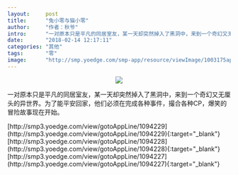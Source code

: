 ```yaml
---
layout:     post
title:      "兔小零与猫小零"
author:     "作者：秋爷"
intro:      "一对原本只是平凡的同居室友，某一天却突然掉入了黑洞中，来到一个奇幻又无厘头的异世界。为了能平安回家，他们必须在完成各种事件，撮合各种CP，爆笑的冒险故事现在开始。"
date:       "2018-02-14 12:17:11"
categories: "其他"
tags:       "零"
image:      "http://smp.yoedge.com/smp-app/resource/viewImage/1003175appline.png"
---
```

<div style="text-align: center">
<p><img src="http://smp.yoedge.com/smp-app/resource/viewImage/1003175appline.png"/></p>
</div>
<p class="post-meta">
<span>一对原本只是平凡的同居室友，某一天却突然掉入了黑洞中，来到一个奇幻又无厘头的异世界。为了能平安回家，他们必须在完成各种事件，撮合各种CP，爆笑的冒险故事现在开始。</span>
</p>
[http://smp3.yoedge.com/view/gotoAppLine/1094229](http://smp3.yoedge.com/view/gotoAppLine/1094229){:target="_blank"}
[http://smp3.yoedge.com/view/gotoAppLine/1094228](http://smp3.yoedge.com/view/gotoAppLine/1094228){:target="_blank"}
[http://smp3.yoedge.com/view/gotoAppLine/1094227](http://smp3.yoedge.com/view/gotoAppLine/1094227){:target="_blank"}


